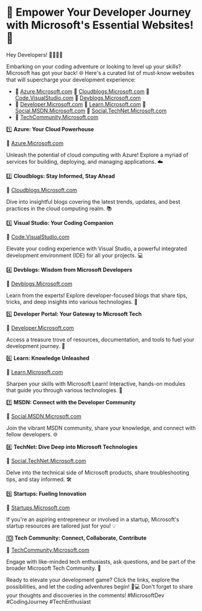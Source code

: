# 🚀 Empower Your Developer Journey with Microsoft's Essential Websites! 🚀

Hey Developers! 👩‍💻👨‍💻

Embarking on your coding adventure or looking to level up your skills? Microsoft has got your back! 🌐 Here's a curated list of must-know websites that will supercharge your development experience:

 - 🔗 [Azure.Microsoft.com](https://azure.microsoft.com/?WT.mc_id=academic&wt.mc_id=studentamb_282488)  🔗 [Cloudblogs.Microsoft.com](https://cloudblogs.microsoft.com/?WT.mc_id=academic&wt.mc_id=studentamb_282488)  🔗 [Code.VisualStudio.com](https://code.visualstudio.com/?WT.mc_id=academic&wt.mc_id=studentamb_282488)  🔗 [Devblogs.Microsoft.com](https://devblogs.microsoft.com/?WT.mc_id=academic&wt.mc_id=studentamb_282488)
 - 🔗 [Developer.Microsoft.com](https://developer.microsoft.com/?WT.mc_id=academic&wt.mc_id=studentamb_282488)  🔗 [Learn.Microsoft.com](https://learn.microsoft.com/?WT.mc_id=academic&wt.mc_id=studentamb_282488)  🔗 [Social.MSDN.Microsoft.com](https://social.msdn.microsoft.com/?WT.mc_id=academic&wt.mc_id=studentamb_282488)  🔗 [Social.TechNet.Microsoft.com](https://social.technet.microsoft.com/?WT.mc_id=academic&wt.mc_id=studentamb_282488)
 - 🔗 [TechCommunity.Microsoft.com](https://techcommunity.microsoft.com/?WT.mc_id=academic&wt.mc_id=studentamb_282488)

1️⃣ **Azure: Your Cloud Powerhouse**

   🔗 [Azure.Microsoft.com](https://azure.microsoft.com/?WT.mc_id=academic&wt.mc_id=studentamb_282488)

   Unleash the potential of cloud computing with Azure! Explore a myriad of services for building, deploying, and managing applications. ☁️

2️⃣ **Cloudblogs: Stay Informed, Stay Ahead**

   🔗 [Cloudblogs.Microsoft.com](https://cloudblogs.microsoft.com/?WT.mc_id=academic&wt.mc_id=studentamb_282488)

   Dive into insightful blogs covering the latest trends, updates, and best practices in the cloud computing realm. 📚

3️⃣ **Visual Studio: Your Coding Companion**

   🔗 [Code.VisualStudio.com](https://code.visualstudio.com/?WT.mc_id=academic&wt.mc_id=studentamb_282488)

   Elevate your coding experience with Visual Studio, a powerful integrated development environment (IDE) for all your projects. 💻

4️⃣ **Devblogs: Wisdom from Microsoft Developers**

   🔗 [Devblogs.Microsoft.com](https://devblogs.microsoft.com/?WT.mc_id=academic&wt.mc_id=studentamb_282488)

   Learn from the experts! Explore developer-focused blogs that share tips, tricks, and deep insights into various technologies. 🧠

5️⃣ **Developer Portal: Your Gateway to Microsoft Tech**

   🔗 [Developer.Microsoft.com](https://developer.microsoft.com/?WT.mc_id=academic&wt.mc_id=studentamb_282488)

   Access a treasure trove of resources, documentation, and tools to fuel your development journey. 🚀

6️⃣ **Learn: Knowledge Unleashed**

   🔗 [Learn.Microsoft.com](https://learn.microsoft.com/?WT.mc_id=academic&wt.mc_id=studentamb_282488)

   Sharpen your skills with Microsoft Learn! Interactive, hands-on modules that guide you through various technologies. 📖

7️⃣ **MSDN: Connect with the Developer Community**

   🔗 [Social.MSDN.Microsoft.com](https://social.msdn.microsoft.com/?WT.mc_id=academic&wt.mc_id=studentamb_282488)

   Join the vibrant MSDN community, share your knowledge, and connect with fellow developers. 🌐

8️⃣ **TechNet: Dive Deep into Microsoft Technologies**

   🔗 [Social.TechNet.Microsoft.com](https://social.technet.microsoft.com/?WT.mc_id=academic&wt.mc_id=studentamb_282488)

   Delve into the technical side of Microsoft products, share troubleshooting tips, and stay informed. 🛠️

9️⃣ **Startups: Fueling Innovation**

   🔗 [Startups.Microsoft.com](https://startups.microsoft.com/?WT.mc_id=academic&wt.mc_id=studentamb_282488)

   If you're an aspiring entrepreneur or involved in a startup, Microsoft's startup resources are tailored just for you! 💡

🔟 **Tech Community: Connect, Collaborate, Contribute**

   🔗 [TechCommunity.Microsoft.com](https://techcommunity.microsoft.com/?WT.mc_id=academic&wt.mc_id=studentamb_282488)

   Engage with like-minded tech enthusiasts, ask questions, and be part of the broader Microsoft Tech Community. 🤝

Ready to elevate your development game? Click the links, explore the possibilities, and let the coding adventures begin! 🚀💻 Don't forget to share your thoughts and discoveries in the comments! #MicrosoftDev #CodingJourney #TechEnthusiast
